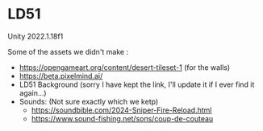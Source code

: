 # LD51

Unity 2022.1.18f1



Some of the assets we didn't make :  
 - https://opengameart.org/content/desert-tileset-1  (for the walls)
 - https://beta.pixelmind.ai/  
 - LD51 Background (sorry I have kept the link, I'll update it if I ever find it again...)  
 - Sounds: (Not sure exactly which we ketp)
    - https://soundbible.com/2024-Sniper-Fire-Reload.html  
    - https://www.sound-fishing.net/sons/coup-de-couteau  
 

